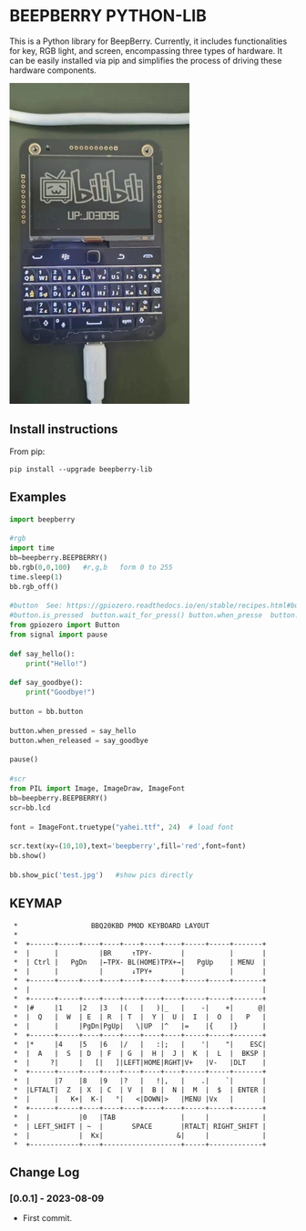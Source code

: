 # BEEPBERRY    PYTHON-LIB

This is a Python library for BeepBerry. Currently, it includes functionalities for key, RGB light, and screen, encompassing three types of hardware. It can be easily installed via pip and simplifies the process of driving these hardware components.

![](beepberry.jpg)


## Install instructions 

From pip:

```
pip install --upgrade beepberry-lib
```

## Examples

```python
import beepberry

#rgb
import time
bb=beepberry.BEEPBERRY()
bb.rgb(0,0,100)   #r,g,b   form 0 to 255 
time.sleep(1)
bb.rgb_off()

#button  See: https://gpiozero.readthedocs.io/en/stable/recipes.html#button 
#button.is_pressed  button.wait_for_press() button.when_presse  button.when_released
from gpiozero import Button
from signal import pause

def say_hello():
    print("Hello!")

def say_goodbye():
    print("Goodbye!")

button = bb.button

button.when_pressed = say_hello
button.when_released = say_goodbye

pause()

#scr
from PIL import Image, ImageDraw, ImageFont
bb=beepberry.BEEPBERRY()
scr=bb.lcd

font = ImageFont.truetype("yahei.ttf", 24)  # load font

scr.text(xy=(10,10),text='beepberry',fill='red',font=font)
bb.show() 

bb.show_pic('test.jpg')   #show pics directly
```
## KEYMAP


```
 *                  BBQ20KBD PMOD KEYBOARD LAYOUT
 *
 *  +------+-----+----+----+----+----+----+-----+-----+-------+
 *  |      |          |BR     ↑TPY-       |           |       |
 *  | Ctrl |   PgDn   |←TPX- BL(HOME)TPX+→|   PgUp    | MENU  |
 *  |      |          |       ↓TPY+       |           |       |
 *  +------+-----+----+----+----+----+----+-----+-----+-------+
 *  |                                                         |
 *  +------+-----+----+----+----+----+----+-----+-----+-------+
 *  |#     |1    |2   |3   |(   |   )|_   |    -|    +|      @|
 *  |  Q   |  W  | E  | R  | T  |  Y |  U |  I  |  O  |   P   |
 *  |      |     |PgDn|PgUp|   \|UP  |^   |=    |{    |}      |
 *  +------+-----+----+----+----+----+----+-----+-----+-------+
 *  |*     |4    |5   |6   |/   |   :|;   |    '|    "|    ESC|
 *  |  A   |  S  | D  | F  | G  |  H |  J |  K  |  L  |  BKSP |
 *  |     ?|     |   [|   ]|LEFT|HOME|RGHT|V+   |V-   |DLT    |
 *  +------+-----+----+----+----+----+----+-----+-----+-------+
 *  |      |7    |8   |9   |?   |   !|,   |    .|    `|       |
 *  |LFTALT|  Z  | X  | C  | V  |  B |  N |  M  |  $  | ENTER |
 *  |      |   K+|  K-|   °|   <|DOWN|>   |MENU |Vx   |       |
 *  +------+-----+----+----+----+----+----+-----+-----+-------+
 *  |            |0   |TAB                |     |             |
 *  | LEFT_SHIFT | ~  |       SPACE       |RTALT| RIGHT_SHIFT |
 *  |            |  Kx|                  &|     |             |
 *  +------------+----+-------------------+-----+-------------+
```


## Change Log

### [0.0.1] - 2023-08-09

- First commit.



